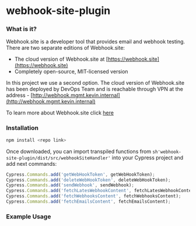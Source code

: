 # webhook-site-plugin
### What is it?

Webhook.site is a developer tool that provides email and webhook testing. 
There are two separate editions of Webhook.site:
* The cloud version of Webhook.site at [https://webhook.site](https://webhook.site)
* Completely open-source, MIT-licensed version

In this project we use a second option. The cloud version of Webhook.site has been deployed
by DevOps Team and is reachable through VPN at the address -  [http://webhook.mgmt.kevin.internal](http://webhook.mgmt.kevin.internal)

To learn more about Webhook.site click [here](https://docs.webhook.site/index.html)

### Installation

```sh
npm install <repo link>
```

Once downloaded, you can import transpiled functions from ```sh'webhook-site-plugin/dist/src/webhookSiteHandler'``` into your Cypress project and add next commands:

```js
Cypress.Commands.add('getWebHookToken', getWebHookToken);
Cypress.Commands.add('deleteWebHookToken', deleteWebHookToken);
Cypress.Commands.add('sendWebhook', sendWebhook);
Cypress.Commands.add('fetchLatesWebhookContent', fetchLatesWebhookContent);
Cypress.Commands.add('fetchWebhooksContent', fetchWebhooksContent);
Cypress.Commands.add('fetchEmailsContent', fetchEmailsContent);
```

### Example Usage

```js
```

